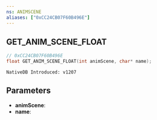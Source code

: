 ```yaml
---
ns: ANIMSCENE
aliases: ["0xCC24CB07F60B496E"]
---
```

## GET_ANIM_SCENE_FLOAT

```c
// 0xCC24CB07F60B496E
float GET_ANIM_SCENE_FLOAT(int animScene, char* name);
```

```
NativeDB Introduced: v1207
```

## Parameters
* **animScene**:
* **name**:
